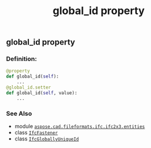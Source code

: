﻿---
title: global_id property
second_title: Aspose.CAD for Python via .NET API References
description: 
type: docs
weight: 60
url: /python-net/aspose.cad.fileformats.ifc.ifc2x3.entities/ifcfastener/global_id/
is_root: false
---

## global_id property

### Definition:
```python
@property
def global_id(self):
    ...
@global_id.setter
def global_id(self, value):
    ...
```

### See Also
* module [`aspose.cad.fileformats.ifc.ifc2x3.entities`](../../)
* class [`IfcFastener`](/cad/python-net/aspose.cad.fileformats.ifc.ifc2x3.entities/ifcfastener)
* class [`IfcGloballyUniqueId`](/cad/python-net/aspose.cad.fileformats.ifc.ifc2x3.types/ifcgloballyuniqueid)
